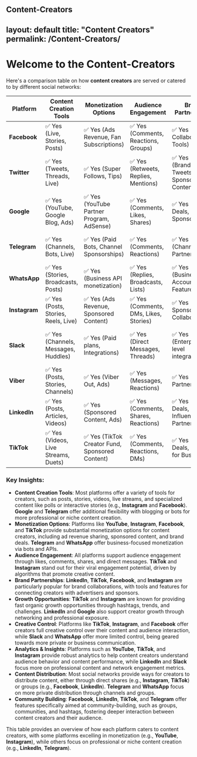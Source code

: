 Content-Creators
---
layout: default
title: "Content Creators"
permalink: /Content-Creators/
---
# Welcome to the Content-Creators

Here's a comparison table on how **content creators** are served or catered to by different social networks:

| **Platform**    | **Content Creation Tools** | **Monetization Options** | **Audience Engagement** | **Brand Partnerships** | **Growth Opportunities** | **Creative Control** | **Analytics & Insights** | **Content Distribution** | **Community Building** |
|-----------------|----------------------------|--------------------------|--------------------------|------------------------|--------------------------|----------------------|--------------------------|--------------------------|-------------------------|
| **Facebook**    | ✅ Yes (Live, Stories, Posts) | ✅ Yes (Ads Revenue, Fan Subscriptions) | ✅ Yes (Comments, Reactions, Groups) | ✅ Yes (Brand Collaboration Tools) | ✅ Yes (Facebook Ads for targeting) | ✅ Yes (Creative control over pages) | ✅ Yes (Facebook Insights) | ✅ Yes (Share, Boost Posts) | ✅ Yes (Groups, Pages) |
| **Twitter**     | ✅ Yes (Tweets, Threads, Live) | ✅ Yes (Super Follows, Tips) | ✅ Yes (Retweets, Replies, Mentions) | ✅ Yes (Branded Tweets, Sponsored Content) | ✅ Yes (Hashtags, Trending Topics) | ✅ Yes (Limited creative control) | ✅ Yes (Twitter Analytics) | ✅ Yes (Thread visibility) | ✅ Yes (Twitter Spaces) |
| **Google**      | ✅ Yes (YouTube, Google Blog, Ads) | ✅ Yes (YouTube Partner Program, AdSense) | ✅ Yes (Comments, Likes, Shares) | ✅ Yes (Brand Deals, Sponsorships) | ✅ Yes (YouTube Ads for targeting) | ✅ Yes (Creative control over videos) | ✅ Yes (YouTube Analytics) | ✅ Yes (Video distribution, Search) | ✅ Yes (Community Tabs, Live Streams) |
| **Telegram**    | ✅ Yes (Channels, Bots, Live) | ✅ Yes (Paid Bots, Channel Sponsorships) | ✅ Yes (Comments, Reactions) | ✅ Yes (Channel Partnerships) | ✅ Yes (Audience growth via invite links) | ✅ Yes (Content on Channels/Bots) | ✅ Yes (Telegram Analytics) | ✅ Yes (Share links, Channels) | ✅ Yes (Supergroups, Communities) |
| **WhatsApp**    | ✅ Yes (Stories, Broadcasts, Posts) | ✅ Yes (Business API monetization) | ✅ Yes (Replies, Broadcasts, Lists) | ✅ Yes (Business Account Features) | ✅ Yes (Direct engagement with contacts) | ✅ Yes (Limited creative control) | ✅ Yes (WhatsApp Business Analytics) | ✅ Yes (Private Shares, Broadcasts) | ✅ Yes (Business Profiles) |
| **Instagram**   | ✅ Yes (Posts, Stories, Reels, Live) | ✅ Yes (Ads Revenue, Sponsored Content) | ✅ Yes (Comments, DMs, Likes, Stories) | ✅ Yes (Brand Sponsorships, Collaborations) | ✅ Yes (Growth via hashtags, Reels) | ✅ Yes (Creative control over posts, Stories) | ✅ Yes (Instagram Insights) | ✅ Yes (Share, Hashtags, Boost) | ✅ Yes (Instagram Groups) |
| **Slack**       | ✅ Yes (Channels, Messages, Huddles) | ✅ Yes (Paid plans, Integrations) | ✅ Yes (Direct Messages, Threads) | ✅ Yes (Enterprise-level integrations) | ✅ Yes (Community creation in Slack Workspaces) | ✅ Yes (Content control in Workspaces) | ✅ Yes (Slack Analytics) | ✅ Yes (Share messages, Channels) | ✅ Yes (Slack Communities) |
| **Viber**       | ✅ Yes (Posts, Stories, Channels) | ✅ Yes (Viber Out, Ads) | ✅ Yes (Messages, Reactions) | ✅ Yes (Brand Partnerships) | ✅ Yes (Growth via Contacts, Groups) | ✅ Yes (Content in Channels) | ✅ Yes (Viber Analytics) | ✅ Yes (Group Shares, Channels) | ✅ Yes (Viber Communities) |
| **LinkedIn**    | ✅ Yes (Posts, Articles, Videos) | ✅ Yes (Sponsored Content, Ads) | ✅ Yes (Comments, Shares, Reactions) | ✅ Yes (Brand Deals, Influencer Partnerships) | ✅ Yes (Networking for content creators) | ✅ Yes (Limited content control over profiles) | ✅ Yes (LinkedIn Analytics) | ✅ Yes (Share Articles, Posts) | ✅ Yes (LinkedIn Groups) |
| **TikTok**      | ✅ Yes (Videos, Live Streams, Duets) | ✅ Yes (TikTok Creator Fund, Sponsored Content) | ✅ Yes (Comments, Reactions, DMs) | ✅ Yes (Brand Deals, TikTok for Business) | ✅ Yes (Growth via Hashtags, Trends) | ✅ Yes (Full creative control over videos) | ✅ Yes (TikTok Analytics) | ✅ Yes (Share, Trends, Viral Challenges) | ✅ Yes (TikTok Communities, Challenges) |

### Key Insights:
- **Content Creation Tools**: Most platforms offer a variety of tools for creators, such as posts, stories, videos, live streams, and specialized content like polls or interactive stories (e.g., **Instagram** and **Facebook**). **Google** and **Telegram** offer additional flexibility with blogging or bots for more professional or niche content creation.
- **Monetization Options**: Platforms like **YouTube**, **Instagram**, **Facebook**, and **TikTok** provide substantial monetization options for content creators, including ad revenue sharing, sponsored content, and brand deals. **Telegram** and **WhatsApp** offer business-focused monetization via bots and APIs.
- **Audience Engagement**: All platforms support audience engagement through likes, comments, shares, and direct messages. **TikTok** and **Instagram** stand out for their viral engagement potential, driven by algorithms that promote creative content.
- **Brand Partnerships**: **LinkedIn**, **TikTok**, **Facebook**, and **Instagram** are particularly popular for brand collaborations, with tools and features for connecting creators with advertisers and sponsors.
- **Growth Opportunities**: **TikTok** and **Instagram** are known for providing fast organic growth opportunities through hashtags, trends, and challenges. **LinkedIn** and **Google** also support creator growth through networking and professional exposure.
- **Creative Control**: Platforms like **TikTok**, **Instagram**, and **Facebook** offer creators full creative control over their content and audience interaction, while **Slack** and **WhatsApp** offer more limited control, being geared towards more private or business communication.
- **Analytics & Insights**: Platforms such as **YouTube**, **TikTok**, and **Instagram** provide robust analytics to help content creators understand audience behavior and content performance, while **LinkedIn** and **Slack** focus more on professional content and network engagement metrics.
- **Content Distribution**: Most social networks provide ways for creators to distribute content, either through direct shares (e.g., **Instagram**, **TikTok**) or groups (e.g., **Facebook**, **LinkedIn**). **Telegram** and **WhatsApp** focus on more private distribution through channels and groups.
- **Community Building**: **Facebook**, **LinkedIn**, **TikTok**, and **Telegram** offer features specifically aimed at community-building, such as groups, communities, and hashtags, fostering deeper interaction between content creators and their audience.

This table provides an overview of how each platform caters to content creators, with some platforms excelling in monetization (e.g., **YouTube**, **Instagram**), while others focus on professional or niche content creation (e.g., **LinkedIn**, **Telegram**).

